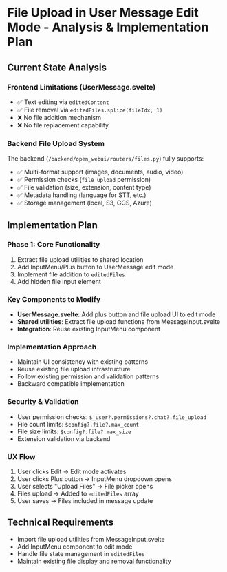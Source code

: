 # File Upload in User Message Edit Mode - Analysis & Implementation Plan

## Current State Analysis

### Frontend Limitations (UserMessage.svelte)

- ✅ Text editing via `editedContent`
- ✅ File removal via `editedFiles.splice(fileIdx, 1)`
- ❌ No file addition mechanism
- ❌ No file replacement capability

### Backend File Upload System

The backend (`/backend/open_webui/routers/files.py`) fully supports:

- ✅ Multi-format support (images, documents, audio, video)
- ✅ Permission checks (`file_upload` permission)
- ✅ File validation (size, extension, content type)
- ✅ Metadata handling (language for STT, etc.)
- ✅ Storage management (local, S3, GCS, Azure)

## Implementation Plan

### Phase 1: Core Functionality

1. Extract file upload utilities to shared location
2. Add InputMenu/Plus button to UserMessage edit mode
3. Implement file addition to `editedFiles`
4. Add hidden file input element

### Key Components to Modify

- **UserMessage.svelte**: Add plus button and file upload UI to edit mode
- **Shared utilities**: Extract file upload functions from MessageInput.svelte
- **Integration**: Reuse existing InputMenu component

### Implementation Approach

- Maintain UI consistency with existing patterns
- Reuse existing file upload infrastructure
- Follow existing permission and validation patterns
- Backward compatible implementation

### Security & Validation

- User permission checks: `$_user?.permissions?.chat?.file_upload`
- File count limits: `$config?.file?.max_count`
- File size limits: `$config?.file?.max_size`
- Extension validation via backend

### UX Flow

1. User clicks Edit → Edit mode activates
2. User clicks Plus button → InputMenu dropdown opens
3. User selects "Upload Files" → File picker opens
4. Files upload → Added to `editedFiles` array
5. User saves → Files included in message update

## Technical Requirements

- Import file upload utilities from MessageInput.svelte
- Add InputMenu component to edit mode
- Handle file state management in `editedFiles`
- Maintain existing file display and removal functionality
